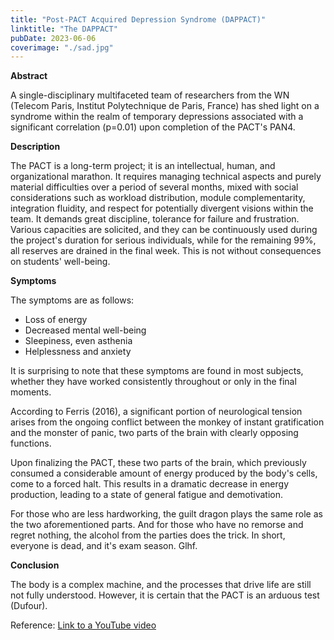 ```yaml
---
title: "Post-PACT Acquired Depression Syndrome (DAPPACT)"
linktitle: "The DAPPACT"
pubDate: 2023-06-06
coverimage: "./sad.jpg"
---
```


**Abstract**

A single-disciplinary multifaceted team of researchers from the WN (Telecom Paris, Institut Polytechnique de Paris, France) has shed light on a syndrome within the realm of temporary depressions associated with a significant correlation (p=0.01) upon completion of the PACT's PAN4.

**Description**

The PACT is a long-term project; it is an intellectual, human, and organizational marathon. It requires managing technical aspects and purely material difficulties over a period of several months, mixed with social considerations such as workload distribution, module complementarity, integration fluidity, and respect for potentially divergent visions within the team. It demands great discipline, tolerance for failure and frustration. Various capacities are solicited, and they can be continuously used during the project's duration for serious individuals, while for the remaining 99%, all reserves are drained in the final week. This is not without consequences on students' well-being.

**Symptoms**

The symptoms are as follows:

- Loss of energy  
- Decreased mental well-being  
- Sleepiness, even asthenia  
- Helplessness and anxiety

It is surprising to note that these symptoms are found in most subjects, whether they have worked consistently throughout or only in the final moments.

According to Ferris (2016), a significant portion of neurological tension arises from the ongoing conflict between the monkey of instant gratification and the monster of panic, two parts of the brain with clearly opposing functions.

Upon finalizing the PACT, these two parts of the brain, which previously consumed a considerable amount of energy produced by the body's cells, come to a forced halt. This results in a dramatic decrease in energy production, leading to a state of general fatigue and demotivation.

For those who are less hardworking, the guilt dragon plays the same role as the two aforementioned parts. And for those who have no remorse and regret nothing, the alcohol from the parties does the trick. In short, everyone is dead, and it's exam season. Glhf.

**Conclusion**

The body is a complex machine, and the processes that drive life are still not fully understood. However, it is certain that the PACT is an arduous test (Dufour).

Reference: [Link to a YouTube video](https://www.youtube.com/watch?v=arj7oStGLkU&t=17s)